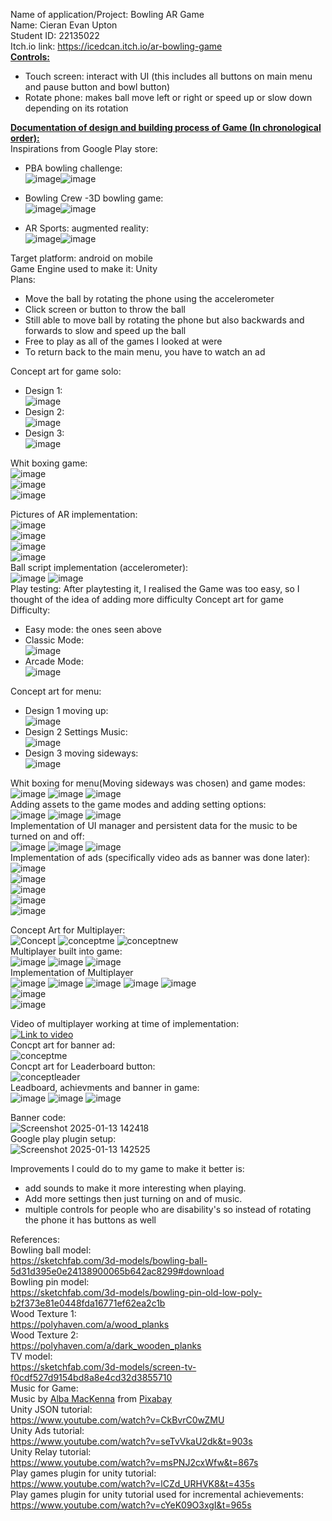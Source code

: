 Name of application/Project: Bowling AR Game  
Name: Cieran Evan Upton  
Student ID: 22135022  
Itch.io link: https://icedcan.itch.io/ar-bowling-game   
<ins> **Controls:**</ins>   
- Touch screen: interact with UI (this includes all buttons on main menu and pause button and bowl button)  
- Rotate phone: makes ball move left or right or speed up or slow down depending on its rotation

<ins>**Documentation of design and building process of Game (In chronological order):**</ins>    
Inspirations from Google Play store:       
- PBA bowling challenge:  
![image](https://github.com/user-attachments/assets/57fbf417-8427-4a2f-861c-6c33172c7674)![image](https://github.com/user-attachments/assets/45b5c792-d45c-45a0-98e8-291946c90348)  

- Bowling Crew -3D bowling game:    
![image](https://github.com/user-attachments/assets/98b31a61-5bcc-4ec1-913d-01e631f7d713)![image](https://github.com/user-attachments/assets/fec6f313-bae0-4f7d-b5cf-6584d96db2c4)  

- AR Sports: augmented reality:  
![image](https://github.com/user-attachments/assets/9ff729de-cb88-465f-b5b5-34e5c394380a)![image](https://github.com/user-attachments/assets/dbdc21f1-5bdc-4fc6-bf89-203eb4706597)   

Target platform: android on mobile   
Game Engine used to make it: Unity   
Plans:
- Move the ball by rotating the phone using the accelerometer   
- Click screen or button to throw the ball   
- Still able to move ball by rotating the phone but also backwards and forwards to slow and speed up the ball   
- Free to play as all of the games I looked at were   
- To return back to the main menu, you have to watch an ad   

Concept art for game solo:   
- Design 1:   
    ![image](https://github.com/user-attachments/assets/1f1bec03-d542-4fe9-a363-a6c88bcf8780)   
- Design 2:   
  ![image](https://github.com/user-attachments/assets/e936faa7-a691-4175-8265-51ecb6d9dccf)
- Design 3:   
  ![image](https://github.com/user-attachments/assets/76c75393-156e-4144-baff-1a5345856b8b)

Whit boxing game:    
![image](https://github.com/user-attachments/assets/e2bd5f5c-9ebc-47cd-a0fa-4269bb5fc606)   
![image](https://github.com/user-attachments/assets/2c415265-4033-480e-9b3a-1e7c6320a071)    
![image](https://github.com/user-attachments/assets/ace0326e-6913-4912-a9d0-4ab60cdec490)     

Pictures of AR implementation:      
![image](https://github.com/user-attachments/assets/2635e808-c1b3-4e0f-b04c-826b36b2ce4e)   
![image](https://github.com/user-attachments/assets/6e9832da-c805-4fe3-85b8-b7682abe5632)    
![image](https://github.com/user-attachments/assets/207f46fd-f534-4626-a619-5c80d9dd163f)    
![image](https://github.com/user-attachments/assets/a87dca3e-b93c-4d79-b399-3dcaa83da21d)    
Ball script implementation (accelerometer):    
![image](https://github.com/user-attachments/assets/9d812470-830a-4261-a4e2-5921c6bebb3c)
![image](https://github.com/user-attachments/assets/c02f8d96-64a2-416f-ad91-e977f49411fc)    
Play testing: After playtesting it, I realised the Game was too easy, so I thought of the idea of adding more difficulty 
Concept art for game Difficulty:
- Easy mode: the ones seen above
- Classic Mode:     
  ![image](https://github.com/user-attachments/assets/5ed62ae4-2c29-42fa-8885-63c6190064c1)    
- Arcade Mode:    
  ![image](https://github.com/user-attachments/assets/d43e85a7-91d9-41fb-a651-bdc09f396384)

Concept art for menu:
- Design 1 moving up:     
  ![image](https://github.com/user-attachments/assets/dffcbcb3-4345-4416-a27d-f52fb2bdb6cb)     
- Design 2 Settings Music:     
  ![image](https://github.com/user-attachments/assets/42b4b951-fde2-4621-bd23-5241ffa30868)     
- Design 3 moving sideways:     
  ![image](https://github.com/user-attachments/assets/03c9e064-f7aa-41ff-94eb-b974239cd285)     

Whit boxing for menu(Moving sideways was chosen) and game modes:       
 ![image](https://github.com/user-attachments/assets/9c1bbf83-30f0-44f0-8281-cdcd73aa9f15)
 ![image](https://github.com/user-attachments/assets/6e0c4005-c396-4635-9e20-78174e277377)
 ![image](https://github.com/user-attachments/assets/af4a59b6-41c0-4f26-8569-3e2b157be347)      
Adding assets to the game modes and adding setting options:     
![image](https://github.com/user-attachments/assets/e6f6b869-5a62-4e9c-85b2-1f7aab0a6ea9)
![image](https://github.com/user-attachments/assets/c962b78c-bbf4-4f30-9da7-1d2485b8f42a)
![image](https://github.com/user-attachments/assets/aa46efef-1951-4b35-a9ce-fd75b41fc1bd)      
Implementation of UI manager and persistent data for the music to be turned on and off:    
![image](https://github.com/user-attachments/assets/95ffd7b4-514c-42c2-8d2d-b79bb4cb78fe)
![image](https://github.com/user-attachments/assets/9c065b91-ef3a-4cb7-9e5d-f96c41ff3595)
![image](https://github.com/user-attachments/assets/046aea71-2b1f-4799-bb3e-91cb4fb33602)      
Implementation of ads (specifically video ads as banner was done later):      
![image](https://github.com/user-attachments/assets/c110f304-c0f9-4dc6-8e9a-7d54cf739ba6)     
![image](https://github.com/user-attachments/assets/8db422ca-358c-4673-906f-1f4d55419565)    
![image](https://github.com/user-attachments/assets/d8452143-c60c-4003-8f5f-36cf9de4c692)      
![image](https://github.com/user-attachments/assets/b79865e4-8e6d-4d21-922f-e8d0a77117c2)      
![image](https://github.com/user-attachments/assets/da12ba22-c174-46fe-ac8d-967d1a8a85d8)      

Concept Art for Multiplayer:     
![Concept](https://github.com/user-attachments/assets/3b3e0e1d-51ed-4f02-affe-052b40eb53e6)
![conceptme](https://github.com/user-attachments/assets/e63a1a1a-81e4-4d7c-b3e0-2f74c440b919)
![conceptnew](https://github.com/user-attachments/assets/33bd9b00-1ab4-417a-bace-f210040eee4e)        
Multiplayer built into game:    
![image](https://github.com/user-attachments/assets/464eead2-128e-4712-baa8-c00fa559f2ec)
![image](https://github.com/user-attachments/assets/83f70fef-ef93-467e-b543-d2517b339b3f)
![image](https://github.com/user-attachments/assets/375d7c78-fa83-483e-a63f-72b5b95b3bfe)      
Implementation of Multiplayer        
![image](https://github.com/user-attachments/assets/bb8e69e4-8fe1-47be-bc7a-4629e39e429f)
![image](https://github.com/user-attachments/assets/c1a2caff-ec78-4f97-898c-3b8ec79f1b3e)
![image](https://github.com/user-attachments/assets/8a8137c1-b9bb-42d4-95b2-ff0d4ed67d0b)
![image](https://github.com/user-attachments/assets/39af828c-32aa-45eb-a1de-7ee1c7efc8d7)
![image](https://github.com/user-attachments/assets/64320bff-7117-435b-88d8-970a45340669)        
![image](https://github.com/user-attachments/assets/b31a840f-444f-434e-a294-763b4339ee28)     
![image](https://github.com/user-attachments/assets/7eb10b41-509d-4967-9ede-5d2ae4573c5e)     

Video of multiplayer working at time of implementation:     
[![Link to video](https://img.youtube.com/vi/lyqnZggU-HI/0.jpg)](https://www.youtube.com/shorts/lyqnZggU-HI)   
Concpt art for banner ad:      
![conceptme](https://github.com/user-attachments/assets/2aa72cfe-2502-4b29-a9f8-a779dff761a2)       
Concpt art for Leaderboard button:       
![conceptleader](https://github.com/user-attachments/assets/e5a40952-b272-4674-b7ae-a16ce0ee233d)      
Leadboard, achievments and banner in game:     
![image](https://github.com/user-attachments/assets/49a71951-9125-49c6-b3b6-32026404227e)
![image](https://github.com/user-attachments/assets/0d626791-cdbd-45cc-a9ff-5558b8efa8c1)
![image](https://github.com/user-attachments/assets/221463bd-b986-4702-b4b2-1a6110119e4c)       

Banner code:    
![Screenshot 2025-01-13 142418](https://github.com/user-attachments/assets/18870e95-bc3a-4b99-baeb-a7fe60b0e7c3)      
Google play plugin setup:      
![Screenshot 2025-01-13 142525](https://github.com/user-attachments/assets/4eae40ce-250f-40c7-951a-a9a12a081737)      



Improvements I could do to my game to make it better is:       
- add sounds to make it more interesting when playing.      
- Add more settings then just turning on and of music.       
- multiple controls for people who are disability's so instead of rotating the phone it has buttons as well        

References:      
Bowling ball model:     
https://sketchfab.com/3d-models/bowling-ball-5d31d395e0e24138900065b642ac8299#download     
Bowling pin model:     
https://sketchfab.com/3d-models/bowling-pin-old-low-poly-b2f373e81e0448fda16771ef62ea2c1b     
Wood Texture 1:      
https://polyhaven.com/a/wood_planks    
Wood Texture 2:      
https://polyhaven.com/a/dark_wooden_planks     
TV model:      
https://sketchfab.com/3d-models/screen-tv-f0cdf527d9154bd8a8e4cd32d3855710     
Music for Game:      
Music by <a href="https://pixabay.com/users/alba_mac-40740995/?utm_source=link-attribution&utm_medium=referral&utm_campaign=music&utm_content=176807">Alba MacKenna</a> from <a href="https://pixabay.com//?utm_source=link-attribution&utm_medium=referral&utm_campaign=music&utm_content=176807">Pixabay</a>      
Unity JSON tutorial:      
https://www.youtube.com/watch?v=CkBvrC0wZMU     
Unity Ads tutorial:      
https://www.youtube.com/watch?v=seTvVkaU2dk&t=903s      
Unity Relay tutorial:     
https://www.youtube.com/watch?v=msPNJ2cxWfw&t=867s        
Play games plugin for unity tutorial:     
https://www.youtube.com/watch?v=lCZd_URHVK8&t=435s      
Play games plugin for unity tutorial used for incremental achievements:      
https://www.youtube.com/watch?v=cYeK09O3xgI&t=965s      
